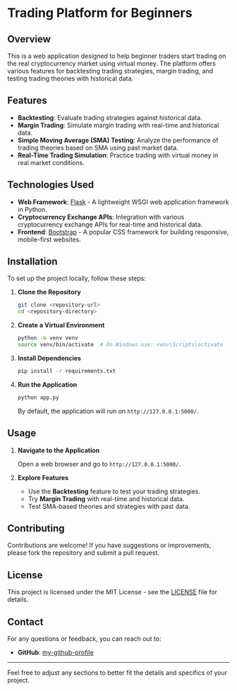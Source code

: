 # Trading Platform for Beginners

## Overview

This is a web application designed to help beginner traders start trading on the real cryptocurrency market using virtual money. The platform offers various features for backtesting trading strategies, margin trading, and testing trading theories with historical data. 

## Features

- **Backtesting**: Evaluate trading strategies against historical data.
- **Margin Trading**: Simulate margin trading with real-time and historical data.
- **Simple Moving Average (SMA) Testing**: Analyze the performance of trading theories based on SMA using past market data.
- **Real-Time Trading Simulation**: Practice trading with virtual money in real market conditions.

## Technologies Used

- **Web Framework**: [Flask](https://flask.palletsprojects.com/) - A lightweight WSGI web application framework in Python.
- **Cryptocurrency Exchange APIs**: Integration with various cryptocurrency exchange APIs for real-time and historical data.
- **Frontend**: [Bootstrap](https://getbootstrap.com/) - A popular CSS framework for building responsive, mobile-first websites.

## Installation

To set up the project locally, follow these steps:

1. **Clone the Repository**

    ```bash
    git clone <repository-url>
    cd <repository-directory>
    ```

2. **Create a Virtual Environment**

    ```bash
    python -m venv venv
    source venv/bin/activate  # On Windows use: venv\Scripts\activate
    ```

3. **Install Dependencies**

    ```bash
    pip install -r requirements.txt
    ```

4. **Run the Application**

    ```bash
    python app.py
    ```

    By default, the application will run on `http://127.0.0.1:5000/`.

## Usage

1. **Navigate to the Application**

   Open a web browser and go to `http://127.0.0.1:5000/`.

2. **Explore Features**

   - Use the **Backtesting** feature to test your trading strategies.
   - Try **Margin Trading** with real-time and historical data.
   - Test SMA-based theories and strategies with past data.

## Contributing

Contributions are welcome! If you have suggestions or improvements, please fork the repository and submit a pull request.

## License

This project is licensed under the MIT License - see the [LICENSE](LICENSE) file for details.

## Contact

For any questions or feedback, you can reach out to:

- **GitHub**: [my-github-profile](https://github.com/Yulauk)

---

Feel free to adjust any sections to better fit the details and specifics of your project.
